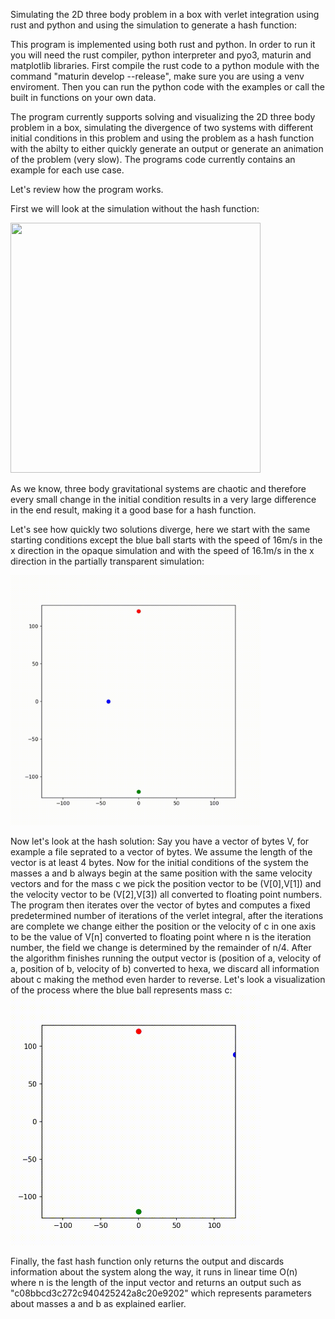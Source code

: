  Simulating the 2D three body problem in a box with verlet integration using rust and python and using the simulation to generate a hash function:
 
 This program is implemented using both rust and python. In order to run it you will need the rust compiler, python interpreter and pyo3, maturin and matplotlib libraries.
 First compile the rust code to a python module with the command "maturin develop --release", make sure you are using a venv enviroment. Then you can run the python code with the examples or call the built in functions on your own data.

 The program currently supports solving and visualizing the 2D three body problem in a box, simulating the divergence of two systems with different initial conditions in this problem and using the problem as a hash function with the abilty to either quickly generate an output or generate an animation of the problem (very slow). The programs code currently contains an example for each use case.

Let's review how the program works.

First we will look at the simulation without the hash function:

<img src="https://github.com/YoavNir1999/three-body-hash/blob/main/simulation_example.gif" width="400" height="400"/>

As we know, three body gravitational systems are chaotic and therefore every small change in the initial condition results in a very large difference in the end result, making it a good base for a hash function.

Let's see how quickly two solutions diverge, here we start with the same starting conditions except the blue ball starts with the speed of 16m/s in the x direction in the opaque simulation and with the speed of 16.1m/s in the x direction in the partially transparent simulation:

<img src="https://github.com/YoavNir1999/three-body-hash/blob/main/divergence simulation.gif" width="400" height="400"/>

Now let's look at the hash solution:
Say you have a vector of bytes V, for example a file seprated to a vector of bytes. We assume the length of the vector is at least 4 bytes. Now for the initial conditions of the system the masses a and b always begin at the same position with the same velocity vectors and for the mass c we pick the position vector to be (V[0],V[1]) and the velocity vector to be (V[2],V[3]) all converted to floating point numbers. The program then iterates over the vector of bytes and computes a fixed predetermined number of iterations of the verlet integral, after the iterations are complete we change either the position or the velocity of c in one axis to be the value of V[n] converted to floating point where n is the iteration number, the field we change is determined by the remainder of n/4.
After the algorithm finishes running the output vector is (position of a, velocity of a, position of b, velocity of b) converted to hexa, we discard all information about c making the method even harder to reverse.
Let's look a visualization of the process where the blue ball represents mass c:
<img src="https://github.com/YoavNir1999/three-body-hash/blob/main/hash animation.gif" width="400" height="400"/>

Finally, the fast hash function only returns the output and discards information about the system along the way, it runs in linear time O(n) where n is the length of the input vector and returns an output such as "c08bbcd3c272c940425242a8c20e9202" which represents parameters about masses a and b as explained earlier.